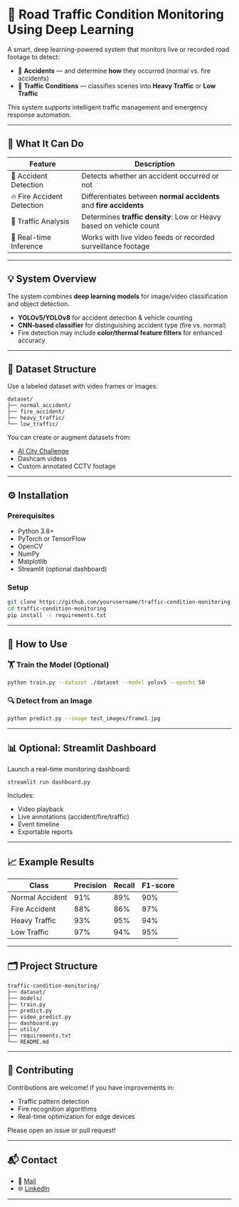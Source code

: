 
# 🚦 Road Traffic Condition Monitoring Using Deep Learning

A smart, deep learning-powered system that monitors live or recorded road footage to detect:

* 🚗 **Accidents** — and determine **how** they occurred (normal vs. fire accidents)
* 🚦 **Traffic Conditions** — classifies scenes into **Heavy Traffic** or **Low Traffic**

This system supports intelligent traffic management and emergency response automation.

---

## 🧠 What It Can Do

| Feature                    | Description                                                         |
| -------------------------- | ------------------------------------------------------------------- |
| 🚨 Accident Detection      | Detects whether an accident occurred or not                         |
| 🔥 Fire Accident Detection | Differentiates between **normal accidents** and **fire accidents**  |
| 🚗 Traffic Analysis        | Determines **traffic density**: Low or Heavy based on vehicle count |
| 🎥 Real-time Inference     | Works with live video feeds or recorded surveillance footage        |

---

## 💡 System Overview

The system combines **deep learning models** for image/video classification and object detection.

* **YOLOv5/YOLOv8** for accident detection & vehicle counting
* **CNN-based classifier** for distinguishing accident type (fire vs. normal)
* Fire detection may include **color/thermal feature filters** for enhanced accuracy

---

## 📁 Dataset Structure

Use a labeled dataset with video frames or images:

```
dataset/
├── normal_accident/
├── fire_accident/
├── heavy_traffic/
└── low_traffic/
```

You can create or augment datasets from:

* [AI City Challenge](https://www.aicitychallenge.org/)
* Dashcam videos
* Custom annotated CCTV footage

---

## ⚙️ Installation

### Prerequisites

* Python 3.8+
* PyTorch or TensorFlow
* OpenCV
* NumPy
* Matplotlib
* Streamlit (optional dashboard)

### Setup

```bash
git clone https://github.com/yourusername/traffic-condition-monitoring.git
cd traffic-condition-monitoring
pip install -r requirements.txt
```

---

## 🚀 How to Use

### 🏋️ Train the Model (Optional)

```bash
python train.py --dataset ./dataset --model yolov5 --epochs 50
```

### 🔍 Detect from an Image

```bash
python predict.py --image test_images/frame1.jpg
```
---

## 📊 Optional: Streamlit Dashboard

Launch a real-time monitoring dashboard:

```bash
streamlit run dashboard.py
```

Includes:

* Video playback
* Live annotations (accident/fire/traffic)
* Event timeline
* Exportable reports

---

## 📈 Example Results

| Class           | Precision | Recall | F1-score |
| --------------- | --------- | ------ | -------- |
| Normal Accident | 91%       | 89%    | 90%      |
| Fire Accident   | 88%       | 86%    | 87%      |
| Heavy Traffic   | 93%       | 95%    | 94%      |
| Low Traffic     | 97%       | 94%    | 95%      |

---

## 🗂️ Project Structure

```
traffic-condition-monitoring/
├── dataset/
├── models/
├── train.py
├── predict.py
├── video_predict.py
├── dashboard.py
├── utils/
├── requirements.txt
└── README.md
```

---

## 🤝 Contributing

Contributions are welcome! If you have improvements in:

* Traffic pattern detection
* Fire recognition algorithms
* Real-time optimization for edge devices

Please open an issue or pull request!

---

## 📬 Contact

* 📧 [Mail](mailto:sohindillu@gmail.com)
* 🌐 [LinkedIn](https://linkedin.com/in/shaik-sohin)
---
